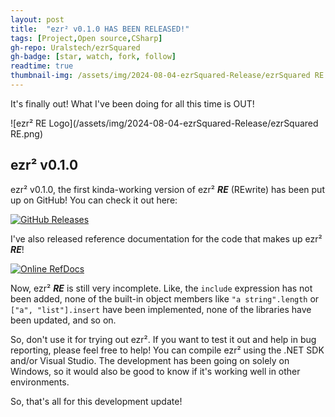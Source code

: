 ```yaml
---
layout: post
title:  "ezr² v0.1.0 HAS BEEN RELEASED!"
tags: [Project,Open source,CSharp]
gh-repo: Uralstech/ezrSquared
gh-badge: [star, watch, fork, follow]
readtime: true
thumbnail-img: /assets/img/2024-08-04-ezrSquared-Release/ezrSquared RE.png
---
```


It's finally out! What I've been doing for all this time is OUT!
<!--more-->

![ezr² RE Logo](/assets/img/2024-08-04-ezrSquared-Release/ezrSquared RE.png)

## ezr² v0.1.0

ezr² v0.1.0, the first kinda-working version of ezr² ***RE*** (REwrite) has been
put up on GitHub! You can check it out here:

[![GitHub Releases](https://img.shields.io/badge/GitHub_Releases-black?style=for-the-badge&logo=github&color=FFFFFF&logoColor=000000)](https://github.com/Uralstech/ezrSquared/releases)

I've also released reference documentation for the code that makes up ezr² ***RE***!

[![Online RefDocs](https://img.shields.io/badge/Online_RefDocs-black?style=for-the-badge&logo=github&color=FFFFFF&logoColor=000000)](https://uralstech.github.io/ezrSquaredRefDocs)

Now, ezr² ***RE*** is still very incomplete. Like, the `include` expression
has not been added, none of the built-in object members like `"a string".length`
or `["a", "list"].insert` have been implemented, none of the libraries have been updated, and so on.

So, don't use it for trying out ezr². If you want to test it out and
help in bug reporting, please feel free to help! You can compile ezr² using
the .NET SDK and/or Visual Studio. The development has been going on solely
on Windows, so it would also be good to know if it's working well in other
environments.

So, that's all for this development update!